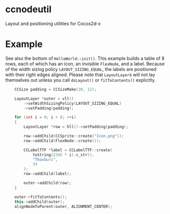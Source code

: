 ccnodeutil
==========

Layout and positioning utilities for Cocos2d-x

# Example

See also the bottom of `HelloWorld::init()`. This example builds a table of 8 rows, each of which has an icon, an invisible `FlexNode`, and a label. Because of the width sizing policy `LAYOUT_SIZING_EQUAL`, the labels are positioned with their right edges aligned. Please note that `LayoutLayer`s will not lay themselves out unless you call `doLayout()` or `fitToContents()` explicitly.

```cpp
    CCSize padding = CCSizeMake(20, 12);

    LayoutLayer *outer = vll()
        ->setWidthSizingPolicy(LAYOUT_SIZING_EQUAL)
        ->setPadding(padding);

    for (int i = 0; i < 8; ++i)
    {
        LayoutLayer *row = hll()->setPadding(padding);

        row->addChild(CCSprite::create("Icon.png"));
        row->addChild(FlexNode::create());

        CCLabelTTF *label = CCLabelTTF::create(
            toString(2345 * i).c_str(),
            "Thonburi",
            34
        );
        row->addChild(label);

        outer->addChild(row);
    }

    outer->fitToContents();
    this->addChild(outer);
    alignNodeToParent(outer, ALIGNMENT_CENTER);
```

